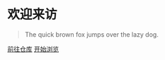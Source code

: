 # 欢迎来访

> The quick brown fox jumps over the lazy dog.

[前往仓库](https://github.com/AmzGrainRain/Documents)
[开始浏览](/docs/)

